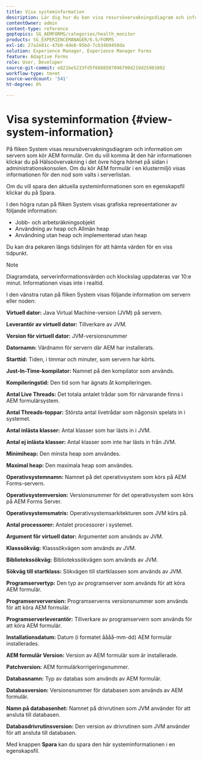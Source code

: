```yaml
---
title: Visa systeminformation
description: Lär dig hur du kan visa resursövervakningsdiagram och information om servern som kör AEM formulär.
contentOwner: admin
content-type: reference
geptopics: SG_AEMFORMS/categories/health_monitor
products: SG_EXPERIENCEMANAGER/6.5/FORMS
exl-id: 27a2e81c-47b0-4de8-95bd-7cb34b9450da
solution: Experience Manager, Experience Manager Forms
feature: Adaptive Forms
role: User, Developer
source-git-commit: e821be5233fd5f6688507096790d219d25903892
workflow-type: tm+mt
source-wordcount: '541'
ht-degree: 0%

---
```


# Visa systeminformation {#view-system-information}

På fliken System visas resursövervakningsdiagram och information om servern som kör AEM formulär. Om du vill komma åt den här informationen klickar du på Hälsoövervakning i det övre högra hörnet på sidan i administrationskonsolen. Om du kör AEM formulär i en klustermiljö visas informationen för den nod som valts i serverlistan.

Om du vill spara den aktuella systeminformationen som en egenskapsfil klickar du på Spara.

I den högra rutan på fliken System visas grafiska representationer av följande information:

* Jobb- och arbetsräkningsobjekt
* Användning av heap och Allmän heap
* Användning utan heap och implementerad utan heap

Du kan dra pekaren längs tidslinjen för att hämta värden för en viss tidpunkt.

>[!NOTE]
>
>Diagramdata, serverinformationsvärden och klockslag uppdateras var 10:e minut. Informationen visas inte i realtid.

I den vänstra rutan på fliken System visas följande information om servern eller noden:

**Virtuell dator:** Java Virtual Machine-version (JVM) på servern.

**Leverantör av virtuell dator:** Tillverkare av JVM.

**Version för virtuell dator:** JVM-versionsnummer

**Datornamn:** Värdnamn för servern där AEM har installerats.

**Starttid:** Tiden, i timmar och minuter, som servern har körts.

**Just-In-Time-kompilator:** Namnet på den kompilator som används.

**Kompileringstid:** Den tid som har ägnats åt kompileringen.

**Antal Live Threads:** Det totala antalet trådar som för närvarande finns i AEM formulärsystem.

**Antal Threads-toppar:** Största antal livetrådar som någonsin spelats in i systemet.

**Antal inlästa klasser:** Antal klasser som har lästs in i JVM.

**Antal ej inlästa klasser:** Antal klasser som inte har lästs in från JVM.

**Minimiheap:** Den minsta heap som användes.

**Maximal heap:** Den maximala heap som användes.

**Operativsystemnamn:** Namnet på det operativsystem som körs på AEM Forms-servern.

**Operativsystemversion:** Versionsnummer för det operativsystem som körs på AEM Forms Server.

**Operativsystemsmatris:** Operativsystemsarkitekturen som JVM körs på.

**Antal processorer:** Antalet processorer i systemet.

**Argument för virtuell dator:** Argumentet som används av JVM.

**Klasssökväg:** Klasssökvägen som används av JVM.

**Bibliotekssökväg:** Bibliotekssökvägen som används av JVM.

**Sökväg till startklass:** Sökvägen till startklassen som används av JVM.

**Programservertyp:** Den typ av programserver som används för att köra AEM formulär.

**Programserverversion:** Programserverns versionsnummer som används för att köra AEM formulär.

**Programserverleverantör:** Tillverkare av programservern som används för att köra AEM formulär.

**Installationsdatum:** Datum (i formatet åååå-mm-dd) AEM formulär installerades.

**AEM formulär Version:** Version av AEM formulär som är installerade.

**Patchversion:** AEM formulärkorrigeringsnummer.

**Databasnamn:** Typ av databas som används av AEM formulär.

**Databasversion:** Versionsnummer för databasen som används av AEM formulär.

**Namn på databasenhet:** Namnet på drivrutinen som JVM använder för att ansluta till databasen.

**Databasdrivrutinsversion:** Den version av drivrutinen som JVM använder för att ansluta till databasen.

Med knappen **Spara** kan du spara den här systeminformationen i en egenskapsfil.
